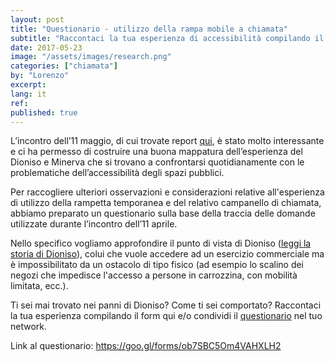 ```yaml
---
layout: post
title: "Questionario - utilizzo della rampa mobile a chiamata"
subtitle: "Raccontaci la tua esperienza di accessibilità compilando il form"
date: 2017-05-23
image: "/assets/images/research.png"
categories: ["chiamata"]
by: "Lorenzo"
excerpt:
lang: it
ref:
published: true
---
```

L’incontro dell’11 maggio, di cui trovate report [qui](https://edgeryders.eu/en/open-rampette-la-chiamata-incontro-1105-lastecca30), è stato molto interessante e ci ha permesso di costruire una buona mappatura dell’esperienza del Dioniso e Minerva che si trovano a confrontarsi quotidianamente con le problematiche dell’accessibilità degli spazi pubblici.

Per raccogliere ulteriori osservazioni e considerazioni relative all'esperienza di utilizzo della rampetta temporanea e del relativo campanello di chiamata, abbiamo preparato un questionario sulla base della traccia delle domande utilizzate durante l’incontro dell’11 aprile.

Nello specifico vogliamo approfondire il punto di vista di Dioniso ([leggi la storia di Dioniso](https://drive.google.com/file/d/0B2hvchbsK99qZlZROVZUUGJIREE/view)), colui che vuole accedere ad un esercizio commerciale ma è impossibilitato da un ostacolo di tipo fisico (ad esempio lo scalino dei negozi che impedisce l'accesso a persone in carrozzina, con mobilità limitata, ecc.).

Ti sei mai trovato nei panni di Dioniso? Come ti sei comportato? Raccontaci la tua esperienza compilando il form qui e/o condividi il [questionario](https://goo.gl/forms/ob7SBC5Om4VAHXLH2) nel tuo network.

Link al questionario: [https://goo.gl/forms/ob7SBC5Om4VAHXLH2 ](https://goo.gl/forms/ob7SBC5Om4VAHXLH2)
